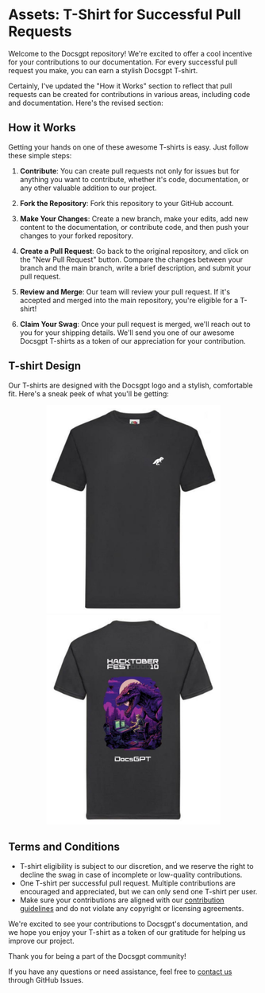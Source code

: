 # Assets: T-Shirt for Successful Pull Requests

Welcome to the Docsgpt repository! We're excited to offer a cool incentive for your contributions to our documentation. For every successful pull request you make, you can earn a stylish Docsgpt T-shirt. 

Certainly, I've updated the "How it Works" section to reflect that pull requests can be created for contributions in various areas, including code and documentation. Here's the revised section:

## How it Works

Getting your hands on one of these awesome T-shirts is easy. Just follow these simple steps:

1. **Contribute**: You can create pull requests not only for issues but for anything you want to contribute, whether it's code, documentation, or any other valuable addition to our project.

2. **Fork the Repository**: Fork this repository to your GitHub account.

3. **Make Your Changes**: Create a new branch, make your edits, add new content to the documentation, or contribute code, and then push your changes to your forked repository.

4. **Create a Pull Request**: Go back to the original repository, and click on the "New Pull Request" button. Compare the changes between your branch and the main branch, write a brief description, and submit your pull request.

5. **Review and Merge**: Our team will review your pull request. If it's accepted and merged into the main repository, you're eligible for a T-shirt!

6. **Claim Your Swag**: Once your pull request is merged, we'll reach out to you for your shipping details. We'll send you one of our awesome Docsgpt T-shirts as a token of our appreciation for your contribution.

## T-shirt Design

Our T-shirts are designed with the Docsgpt logo and a stylish, comfortable fit. Here's a sneak peek of what you'll be getting:

<p align="center">
<img src="Assets/DocsGPT tee-front.jpeg" width="350" />
<img src="Assets/DocsGPT tee-back.jpeg" width="350" />
</p>

## Terms and Conditions

- T-shirt eligibility is subject to our discretion, and we reserve the right to decline the swag in case of incomplete or low-quality contributions.
- One T-shirt per successful pull request. Multiple contributions are encouraged and appreciated, but we can only send one T-shirt per user.
- Make sure your contributions are aligned with our [contribution guidelines](CONTRIBUTING.md) and do not violate any copyright or licensing agreements.

We're excited to see your contributions to Docsgpt's documentation, and we hope you enjoy your T-shirt as a token of our gratitude for helping us improve our project.

Thank you for being a part of the Docsgpt community!

If you have any questions or need assistance, feel free to [contact us](https://github.com/docsgpt/docsgpt-docs/issues) through GitHub Issues.
